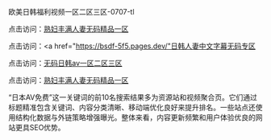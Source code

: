 
欧美日韩福利视频一区二区三区-0707-tl


点击访问：<a href="https://tfda.pages.dev/">熟妇丰满人妻无码精品一区</a>

点击访问：<a href="https://bsdf-5f5.pages.dev/"日韩人妻中文字幕无码专区</a>

点击访问：<a href="https://fdhf-454.pages.dev/">无码日韩av一区二区三区</a>

点击访问：<a href="https://rtj-3zo.pages.dev/">熟妇丰满人妻无码精品一区</a>


“日本AV免费”这一关键词的前10名搜索结果多为资源站和视频聚合页。它们通过标题精准包含关键词、内容分类清晰、移动端优化良好来提升排名。一些站点还使用结构化数据与外链策略增强曝光。整体来看，内容更新频繁和用户体验优良的网站更具SEO优势。



<span style="display:none;">[Canonical link](）</span>
